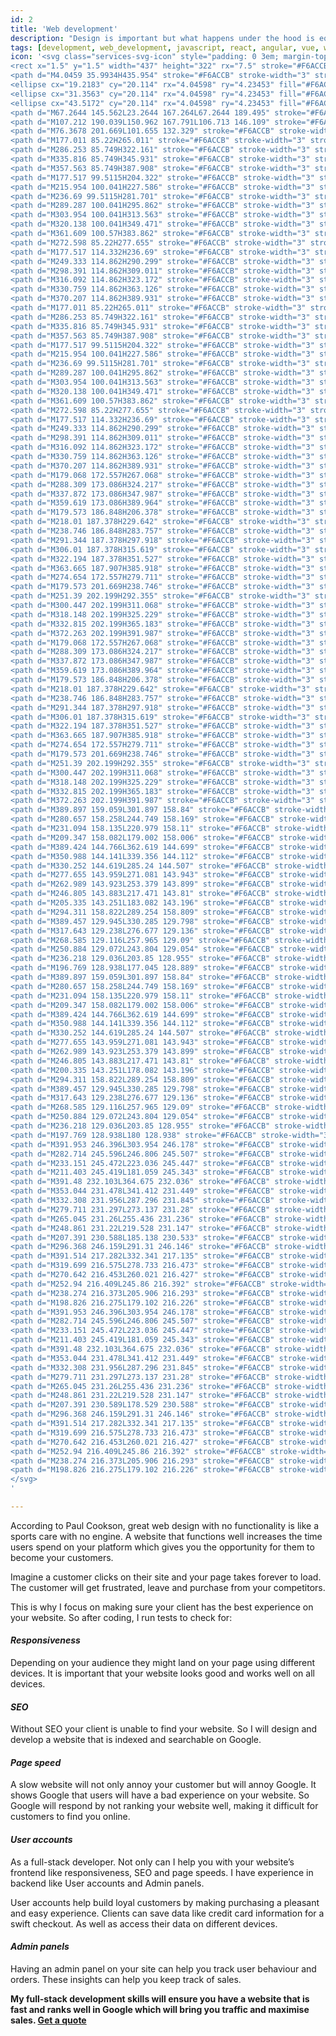 ```yaml
---
id: 2
title: 'Web development'
description: "Design is important but what happens under the hood is equally as important or perhaps even more important the visual aspect of your website. By following best programming practices and thorough testing I ensure your website's longevity and speed."
tags: [development, web_development, javascript, react, angular, vue, wordpress, e-commerce]
icon: '<svg class="services-svg-icon" style="padding: 0 3em; margin-top: -1.5em" width="440" height="325" viewBox="0 0 440 325" fill="none" xmlns="http://www.w3.org/2000/svg">
<rect x="1.5" y="1.5" width="437" height="322" rx="7.5" stroke="#F6ACCB" stroke-width="3"/>
<path d="M4.0459 35.9934H435.954" stroke="#F6ACCB" stroke-width="3" stroke-linecap="round"/>
<ellipse cx="19.2183" cy="20.114" rx="4.04598" ry="4.23453" fill="#F6ACCB"/>
<ellipse cx="31.3563" cy="20.114" rx="4.04598" ry="4.23453" fill="#F6ACCB"/>
<ellipse cx="43.5172" cy="20.114" rx="4.04598" ry="4.23453" fill="#F6ACCB"/>
<path d="M67.2644 145.562L23.2644 167.264L67.2644 189.495" stroke="#F6ACCB" stroke-width="5" stroke-linecap="round"/>
<path d="M107.212 190.039L150.962 167.791L106.713 146.109" stroke="#F6ACCB" stroke-width="5" stroke-linecap="round"/>
<path d="M76.3678 201.669L101.655 132.329" stroke="#F6ACCB" stroke-width="5" stroke-linecap="round"/>
<path d="M177.011 85.22H265.011" stroke="#F6ACCB" stroke-width="3" stroke-linecap="round"/>
<path d="M286.253 85.749H322.161" stroke="#F6ACCB" stroke-width="3" stroke-linecap="round"/>
<path d="M335.816 85.749H345.931" stroke="#F6ACCB" stroke-width="3" stroke-linecap="round"/>
<path d="M357.563 85.749H387.908" stroke="#F6ACCB" stroke-width="3" stroke-linecap="round"/>
<path d="M177.517 99.5115H204.322" stroke="#F6ACCB" stroke-width="3" stroke-linecap="round"/>
<path d="M215.954 100.041H227.586" stroke="#F6ACCB" stroke-width="3" stroke-linecap="round"/>
<path d="M236.69 99.5115H281.701" stroke="#F6ACCB" stroke-width="3" stroke-linecap="round"/>
<path d="M289.287 100.041H295.862" stroke="#F6ACCB" stroke-width="3" stroke-linecap="round"/>
<path d="M303.954 100.041H313.563" stroke="#F6ACCB" stroke-width="3" stroke-linecap="round"/>
<path d="M320.138 100.041H349.471" stroke="#F6ACCB" stroke-width="3" stroke-linecap="round"/>
<path d="M361.609 100.57H383.862" stroke="#F6ACCB" stroke-width="3" stroke-linecap="round"/>
<path d="M272.598 85.22H277.655" stroke="#F6ACCB" stroke-width="3" stroke-linecap="round"/>
<path d="M177.517 114.332H236.69" stroke="#F6ACCB" stroke-width="3" stroke-linecap="round"/>
<path d="M249.333 114.862H290.299" stroke="#F6ACCB" stroke-width="3" stroke-linecap="round"/>
<path d="M298.391 114.862H309.011" stroke="#F6ACCB" stroke-width="3" stroke-linecap="round"/>
<path d="M316.092 114.862H323.172" stroke="#F6ACCB" stroke-width="3" stroke-linecap="round"/>
<path d="M330.759 114.862H363.126" stroke="#F6ACCB" stroke-width="3" stroke-linecap="round"/>
<path d="M370.207 114.862H389.931" stroke="#F6ACCB" stroke-width="3" stroke-linecap="round"/>
<path d="M177.011 85.22H265.011" stroke="#F6ACCB" stroke-width="3" stroke-linecap="round"/>
<path d="M286.253 85.749H322.161" stroke="#F6ACCB" stroke-width="3" stroke-linecap="round"/>
<path d="M335.816 85.749H345.931" stroke="#F6ACCB" stroke-width="3" stroke-linecap="round"/>
<path d="M357.563 85.749H387.908" stroke="#F6ACCB" stroke-width="3" stroke-linecap="round"/>
<path d="M177.517 99.5115H204.322" stroke="#F6ACCB" stroke-width="3" stroke-linecap="round"/>
<path d="M215.954 100.041H227.586" stroke="#F6ACCB" stroke-width="3" stroke-linecap="round"/>
<path d="M236.69 99.5115H281.701" stroke="#F6ACCB" stroke-width="3" stroke-linecap="round"/>
<path d="M289.287 100.041H295.862" stroke="#F6ACCB" stroke-width="3" stroke-linecap="round"/>
<path d="M303.954 100.041H313.563" stroke="#F6ACCB" stroke-width="3" stroke-linecap="round"/>
<path d="M320.138 100.041H349.471" stroke="#F6ACCB" stroke-width="3" stroke-linecap="round"/>
<path d="M361.609 100.57H383.862" stroke="#F6ACCB" stroke-width="3" stroke-linecap="round"/>
<path d="M272.598 85.22H277.655" stroke="#F6ACCB" stroke-width="3" stroke-linecap="round"/>
<path d="M177.517 114.332H236.69" stroke="#F6ACCB" stroke-width="3" stroke-linecap="round"/>
<path d="M249.333 114.862H290.299" stroke="#F6ACCB" stroke-width="3" stroke-linecap="round"/>
<path d="M298.391 114.862H309.011" stroke="#F6ACCB" stroke-width="3" stroke-linecap="round"/>
<path d="M316.092 114.862H323.172" stroke="#F6ACCB" stroke-width="3" stroke-linecap="round"/>
<path d="M330.759 114.862H363.126" stroke="#F6ACCB" stroke-width="3" stroke-linecap="round"/>
<path d="M370.207 114.862H389.931" stroke="#F6ACCB" stroke-width="3" stroke-linecap="round"/>
<path d="M179.068 172.557H267.068" stroke="#F6ACCB" stroke-width="3" stroke-linecap="round"/>
<path d="M288.309 173.086H324.217" stroke="#F6ACCB" stroke-width="3" stroke-linecap="round"/>
<path d="M337.872 173.086H347.987" stroke="#F6ACCB" stroke-width="3" stroke-linecap="round"/>
<path d="M359.619 173.086H389.964" stroke="#F6ACCB" stroke-width="3" stroke-linecap="round"/>
<path d="M179.573 186.848H206.378" stroke="#F6ACCB" stroke-width="3" stroke-linecap="round"/>
<path d="M218.01 187.378H229.642" stroke="#F6ACCB" stroke-width="3" stroke-linecap="round"/>
<path d="M238.746 186.848H283.757" stroke="#F6ACCB" stroke-width="3" stroke-linecap="round"/>
<path d="M291.344 187.378H297.918" stroke="#F6ACCB" stroke-width="3" stroke-linecap="round"/>
<path d="M306.01 187.378H315.619" stroke="#F6ACCB" stroke-width="3" stroke-linecap="round"/>
<path d="M322.194 187.378H351.527" stroke="#F6ACCB" stroke-width="3" stroke-linecap="round"/>
<path d="M363.665 187.907H385.918" stroke="#F6ACCB" stroke-width="3" stroke-linecap="round"/>
<path d="M274.654 172.557H279.711" stroke="#F6ACCB" stroke-width="3" stroke-linecap="round"/>
<path d="M179.573 201.669H238.746" stroke="#F6ACCB" stroke-width="3" stroke-linecap="round"/>
<path d="M251.39 202.199H292.355" stroke="#F6ACCB" stroke-width="3" stroke-linecap="round"/>
<path d="M300.447 202.199H311.068" stroke="#F6ACCB" stroke-width="3" stroke-linecap="round"/>
<path d="M318.148 202.199H325.229" stroke="#F6ACCB" stroke-width="3" stroke-linecap="round"/>
<path d="M332.815 202.199H365.183" stroke="#F6ACCB" stroke-width="3" stroke-linecap="round"/>
<path d="M372.263 202.199H391.987" stroke="#F6ACCB" stroke-width="3" stroke-linecap="round"/>
<path d="M179.068 172.557H267.068" stroke="#F6ACCB" stroke-width="3" stroke-linecap="round"/>
<path d="M288.309 173.086H324.217" stroke="#F6ACCB" stroke-width="3" stroke-linecap="round"/>
<path d="M337.872 173.086H347.987" stroke="#F6ACCB" stroke-width="3" stroke-linecap="round"/>
<path d="M359.619 173.086H389.964" stroke="#F6ACCB" stroke-width="3" stroke-linecap="round"/>
<path d="M179.573 186.848H206.378" stroke="#F6ACCB" stroke-width="3" stroke-linecap="round"/>
<path d="M218.01 187.378H229.642" stroke="#F6ACCB" stroke-width="3" stroke-linecap="round"/>
<path d="M238.746 186.848H283.757" stroke="#F6ACCB" stroke-width="3" stroke-linecap="round"/>
<path d="M291.344 187.378H297.918" stroke="#F6ACCB" stroke-width="3" stroke-linecap="round"/>
<path d="M306.01 187.378H315.619" stroke="#F6ACCB" stroke-width="3" stroke-linecap="round"/>
<path d="M322.194 187.378H351.527" stroke="#F6ACCB" stroke-width="3" stroke-linecap="round"/>
<path d="M363.665 187.907H385.918" stroke="#F6ACCB" stroke-width="3" stroke-linecap="round"/>
<path d="M274.654 172.557H279.711" stroke="#F6ACCB" stroke-width="3" stroke-linecap="round"/>
<path d="M179.573 201.669H238.746" stroke="#F6ACCB" stroke-width="3" stroke-linecap="round"/>
<path d="M251.39 202.199H292.355" stroke="#F6ACCB" stroke-width="3" stroke-linecap="round"/>
<path d="M300.447 202.199H311.068" stroke="#F6ACCB" stroke-width="3" stroke-linecap="round"/>
<path d="M318.148 202.199H325.229" stroke="#F6ACCB" stroke-width="3" stroke-linecap="round"/>
<path d="M332.815 202.199H365.183" stroke="#F6ACCB" stroke-width="3" stroke-linecap="round"/>
<path d="M372.263 202.199H391.987" stroke="#F6ACCB" stroke-width="3" stroke-linecap="round"/>
<path d="M389.897 159.059L301.897 158.84" stroke="#F6ACCB" stroke-width="3" stroke-linecap="round"/>
<path d="M280.657 158.258L244.749 158.169" stroke="#F6ACCB" stroke-width="3" stroke-linecap="round"/>
<path d="M231.094 158.135L220.979 158.11" stroke="#F6ACCB" stroke-width="3" stroke-linecap="round"/>
<path d="M209.347 158.082L179.002 158.006" stroke="#F6ACCB" stroke-width="3" stroke-linecap="round"/>
<path d="M389.424 144.766L362.619 144.699" stroke="#F6ACCB" stroke-width="3" stroke-linecap="round"/>
<path d="M350.988 144.141L339.356 144.112" stroke="#F6ACCB" stroke-width="3" stroke-linecap="round"/>
<path d="M330.252 144.619L285.24 144.507" stroke="#F6ACCB" stroke-width="3" stroke-linecap="round"/>
<path d="M277.655 143.959L271.081 143.943" stroke="#F6ACCB" stroke-width="3" stroke-linecap="round"/>
<path d="M262.989 143.923L253.379 143.899" stroke="#F6ACCB" stroke-width="3" stroke-linecap="round"/>
<path d="M246.805 143.883L217.471 143.81" stroke="#F6ACCB" stroke-width="3" stroke-linecap="round"/>
<path d="M205.335 143.251L183.082 143.196" stroke="#F6ACCB" stroke-width="3" stroke-linecap="round"/>
<path d="M294.311 158.822L289.254 158.809" stroke="#F6ACCB" stroke-width="3" stroke-linecap="round"/>
<path d="M389.457 129.945L330.285 129.798" stroke="#F6ACCB" stroke-width="3" stroke-linecap="round"/>
<path d="M317.643 129.238L276.677 129.136" stroke="#F6ACCB" stroke-width="3" stroke-linecap="round"/>
<path d="M268.585 129.116L257.965 129.09" stroke="#F6ACCB" stroke-width="3" stroke-linecap="round"/>
<path d="M250.884 129.072L243.804 129.054" stroke="#F6ACCB" stroke-width="3" stroke-linecap="round"/>
<path d="M236.218 129.036L203.85 128.955" stroke="#F6ACCB" stroke-width="3" stroke-linecap="round"/>
<path d="M196.769 128.938L177.045 128.889" stroke="#F6ACCB" stroke-width="3" stroke-linecap="round"/>
<path d="M389.897 159.059L301.897 158.84" stroke="#F6ACCB" stroke-width="3" stroke-linecap="round"/>
<path d="M280.657 158.258L244.749 158.169" stroke="#F6ACCB" stroke-width="3" stroke-linecap="round"/>
<path d="M231.094 158.135L220.979 158.11" stroke="#F6ACCB" stroke-width="3" stroke-linecap="round"/>
<path d="M209.347 158.082L179.002 158.006" stroke="#F6ACCB" stroke-width="3" stroke-linecap="round"/>
<path d="M389.424 144.766L362.619 144.699" stroke="#F6ACCB" stroke-width="3" stroke-linecap="round"/>
<path d="M350.988 144.141L339.356 144.112" stroke="#F6ACCB" stroke-width="3" stroke-linecap="round"/>
<path d="M330.252 144.619L285.24 144.507" stroke="#F6ACCB" stroke-width="3" stroke-linecap="round"/>
<path d="M277.655 143.959L271.081 143.943" stroke="#F6ACCB" stroke-width="3" stroke-linecap="round"/>
<path d="M262.989 143.923L253.379 143.899" stroke="#F6ACCB" stroke-width="3" stroke-linecap="round"/>
<path d="M246.805 143.883L217.471 143.81" stroke="#F6ACCB" stroke-width="3" stroke-linecap="round"/>
<path d="M200.335 143.251L178.082 143.196" stroke="#F6ACCB" stroke-width="3" stroke-linecap="round"/>
<path d="M294.311 158.822L289.254 158.809" stroke="#F6ACCB" stroke-width="3" stroke-linecap="round"/>
<path d="M389.457 129.945L330.285 129.798" stroke="#F6ACCB" stroke-width="3" stroke-linecap="round"/>
<path d="M317.643 129.238L276.677 129.136" stroke="#F6ACCB" stroke-width="3" stroke-linecap="round"/>
<path d="M268.585 129.116L257.965 129.09" stroke="#F6ACCB" stroke-width="3" stroke-linecap="round"/>
<path d="M250.884 129.072L243.804 129.054" stroke="#F6ACCB" stroke-width="3" stroke-linecap="round"/>
<path d="M236.218 129.036L203.85 128.955" stroke="#F6ACCB" stroke-width="3" stroke-linecap="round"/>
<path d="M197.769 128.938L180 128.938" stroke="#F6ACCB" stroke-width="3" stroke-linecap="round"/>
<path d="M391.953 246.396L303.954 246.178" stroke="#F6ACCB" stroke-width="3" stroke-linecap="round"/>
<path d="M282.714 245.596L246.806 245.507" stroke="#F6ACCB" stroke-width="3" stroke-linecap="round"/>
<path d="M233.151 245.472L223.036 245.447" stroke="#F6ACCB" stroke-width="3" stroke-linecap="round"/>
<path d="M211.403 245.419L181.059 245.343" stroke="#F6ACCB" stroke-width="3" stroke-linecap="round"/>
<path d="M391.48 232.103L364.675 232.036" stroke="#F6ACCB" stroke-width="3" stroke-linecap="round"/>
<path d="M353.044 231.478L341.412 231.449" stroke="#F6ACCB" stroke-width="3" stroke-linecap="round"/>
<path d="M332.308 231.956L287.296 231.845" stroke="#F6ACCB" stroke-width="3" stroke-linecap="round"/>
<path d="M279.711 231.297L273.137 231.28" stroke="#F6ACCB" stroke-width="3" stroke-linecap="round"/>
<path d="M265.045 231.26L255.436 231.236" stroke="#F6ACCB" stroke-width="3" stroke-linecap="round"/>
<path d="M248.861 231.22L219.528 231.147" stroke="#F6ACCB" stroke-width="3" stroke-linecap="round"/>
<path d="M207.391 230.588L185.138 230.533" stroke="#F6ACCB" stroke-width="3" stroke-linecap="round"/>
<path d="M296.368 246.159L291.31 246.146" stroke="#F6ACCB" stroke-width="3" stroke-linecap="round"/>
<path d="M391.514 217.282L332.341 217.135" stroke="#F6ACCB" stroke-width="3" stroke-linecap="round"/>
<path d="M319.699 216.575L278.733 216.473" stroke="#F6ACCB" stroke-width="3" stroke-linecap="round"/>
<path d="M270.642 216.453L260.021 216.427" stroke="#F6ACCB" stroke-width="3" stroke-linecap="round"/>
<path d="M252.94 216.409L245.86 216.392" stroke="#F6ACCB" stroke-width="3" stroke-linecap="round"/>
<path d="M238.274 216.373L205.906 216.293" stroke="#F6ACCB" stroke-width="3" stroke-linecap="round"/>
<path d="M198.826 216.275L179.102 216.226" stroke="#F6ACCB" stroke-width="3" stroke-linecap="round"/>
<path d="M391.953 246.396L303.954 246.178" stroke="#F6ACCB" stroke-width="3" stroke-linecap="round"/>
<path d="M282.714 245.596L246.806 245.507" stroke="#F6ACCB" stroke-width="3" stroke-linecap="round"/>
<path d="M233.151 245.472L223.036 245.447" stroke="#F6ACCB" stroke-width="3" stroke-linecap="round"/>
<path d="M211.403 245.419L181.059 245.343" stroke="#F6ACCB" stroke-width="3" stroke-linecap="round"/>
<path d="M391.48 232.103L364.675 232.036" stroke="#F6ACCB" stroke-width="3" stroke-linecap="round"/>
<path d="M353.044 231.478L341.412 231.449" stroke="#F6ACCB" stroke-width="3" stroke-linecap="round"/>
<path d="M332.308 231.956L287.296 231.845" stroke="#F6ACCB" stroke-width="3" stroke-linecap="round"/>
<path d="M279.711 231.297L273.137 231.28" stroke="#F6ACCB" stroke-width="3" stroke-linecap="round"/>
<path d="M265.045 231.26L255.436 231.236" stroke="#F6ACCB" stroke-width="3" stroke-linecap="round"/>
<path d="M248.861 231.22L219.528 231.147" stroke="#F6ACCB" stroke-width="3" stroke-linecap="round"/>
<path d="M207.391 230.589L178.529 230.588" stroke="#F6ACCB" stroke-width="3" stroke-linecap="round"/>
<path d="M296.368 246.159L291.31 246.146" stroke="#F6ACCB" stroke-width="3" stroke-linecap="round"/>
<path d="M391.514 217.282L332.341 217.135" stroke="#F6ACCB" stroke-width="3" stroke-linecap="round"/>
<path d="M319.699 216.575L278.733 216.473" stroke="#F6ACCB" stroke-width="3" stroke-linecap="round"/>
<path d="M270.642 216.453L260.021 216.427" stroke="#F6ACCB" stroke-width="3" stroke-linecap="round"/>
<path d="M252.94 216.409L245.86 216.392" stroke="#F6ACCB" stroke-width="3" stroke-linecap="round"/>
<path d="M238.274 216.373L205.906 216.293" stroke="#F6ACCB" stroke-width="3" stroke-linecap="round"/>
<path d="M198.826 216.275L179.102 216.226" stroke="#F6ACCB" stroke-width="3" stroke-linecap="round"/>
</svg>
'

---
```



According to Paul Cookson, great web design with no functionality is like a sports care with no engine.
A website that functions well increases the time users spend on your platform which gives you the opportunity for them to become your customers.  

Imagine a customer clicks on their site and your page takes forever to load. The customer will get frustrated, leave and purchase from your competitors.

This is why I focus on making sure your client has the best experience on your website. So after coding, I run tests to check for:

#### *Responsiveness*
Depending on your audience they might land on your page using different devices. It is important that your website looks good and works well on all devices.

#### *SEO*
Without SEO your client is unable to find your website. So I will design and develop a website that is indexed and searchable on Google.

#### *Page speed*
A slow website will not only annoy your customer but will annoy Google. It shows Google that users will have a bad experience on your website. So Google will respond by not ranking your website well, making it difficult for customers to find you online.

#### *User accounts*
As a full-stack developer. Not only can I help you with your website’s frontend like responsiveness, SEO and page speeds. I have experience in backend like User accounts and Admin panels. 

User accounts help build loyal customers by making purchasing a pleasant and easy experience. Clients can save data like credit card information for a swift checkout. As well as access their data on different devices.

#### *Admin panels*
Having an admin panel on your site can help you track user behaviour and orders. These insights can help you keep track of sales.

**My full-stack development skills will ensure you have a website that is fast and ranks well in Google which will bring you traffic and maximise sales. <a href='#'>Get a quote</a>**
